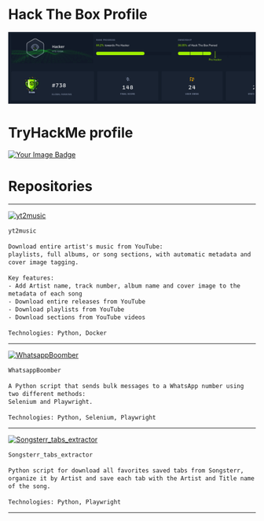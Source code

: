 # Hack The Box Profile

![htb](https://github.com/C0deInBlack/C0deInBlack.github.io/blob/main/images/htb.cleaned.png)

# TryHackMe profile

<a href="https://tryhackme.com/r/p/Gh0st.">
<img src="https://tryhackme-badges.s3.amazonaws.com/Gh0st..png" alt="Your Image Badge"/>
</a>


# Repositories
***
[![yt2music](https://github.com/C0deInBlack/yt2music)](https://github.com/C0deInBlack/yt2music)
```
yt2music

Download entire artist's music from YouTube:
playlists, full albums, or song sections, with automatic metadata and cover image tagging. 

Key features:
- Add Artist name, track number, album name and cover image to the metadata of each song
- Download entire releases from YouTube
- Download playlists from YouTube
- Download sections from YouTube videos

Technologies: Python, Docker 
```
***
[![WhatsappBoomber](https://github.com/C0deInBlack/WhatsappBoomber)](https://github.com/C0deInBlack/WhatsappBoomber)
```
WhatsappBoomber

A Python script that sends bulk messages to a WhatsApp number using two different methods:
Selenium and Playwright. 

Technologies: Python, Selenium, Playwright
```
***
[![Songsterr_tabs_extractor](https://github.com/C0deInBlack/Songsterr_tabs_extractor)](https://github.com/C0deInBlack/Songsterr_tabs_extractor)
```
Songsterr_tabs_extractor

Python script for download all favorites saved tabs from Songsterr,
organize it by Artist and save each tab with the Artist and Title name of the song.

Technologies: Python, Playwright
```
***

